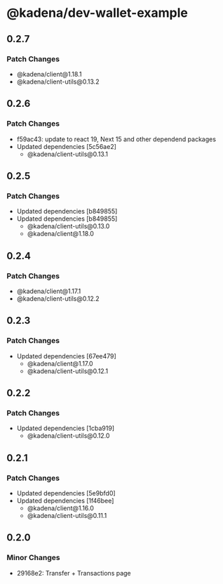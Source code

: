 # @kadena/dev-wallet-example

## 0.2.7

### Patch Changes

- @kadena/client\@1.18.1
- @kadena/client-utils\@0.13.2

## 0.2.6

### Patch Changes

- f59ac43: update to react 19, Next 15 and other dependend packages
- Updated dependencies \[5c56ae2]
  - @kadena/client-utils\@0.13.1

## 0.2.5

### Patch Changes

- Updated dependencies \[b849855]
- Updated dependencies \[b849855]
  - @kadena/client-utils\@0.13.0
  - @kadena/client\@1.18.0

## 0.2.4

### Patch Changes

- @kadena/client\@1.17.1
- @kadena/client-utils\@0.12.2

## 0.2.3

### Patch Changes

- Updated dependencies \[67ee479]
  - @kadena/client\@1.17.0
  - @kadena/client-utils\@0.12.1

## 0.2.2

### Patch Changes

- Updated dependencies \[1cba919]
  - @kadena/client-utils\@0.12.0

## 0.2.1

### Patch Changes

- Updated dependencies \[5e9bfd0]
- Updated dependencies \[1f46bee]
  - @kadena/client\@1.16.0
  - @kadena/client-utils\@0.11.1

## 0.2.0

### Minor Changes

- 29168e2: Transfer + Transactions page
